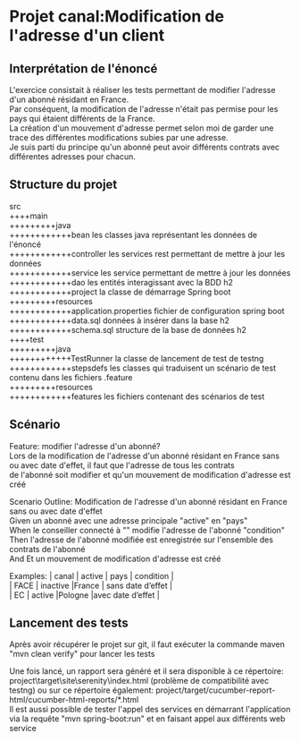 # Projet canal:Modification de l'adresse d'un client
 
## Interprétation de l'énoncé
L'exercice consistait à réaliser les tests permettant de modifier l'adresse d'un abonné résidant en France.  
Par conséquent, la modification de l'adresse n'était pas permise pour les pays qui étaient différents de la France.  
La création d'un mouvement d'adresse permet selon moi de garder une trace des différentes modifications subies par une adresse.  
Je suis parti du principe qu'un abonné peut avoir différents contrats avec différentes adresses pour chacun.    

## Structure du projet
src  
++++main  
+++++++++java  
++++++++++++bean       les classes java représentant les données de l'énoncé  
++++++++++++controller les services rest permettant de mettre à jour les données  
++++++++++++service    les service permettant de mettre à jour les données  
++++++++++++dao        les entités interagissant avec la BDD h2  
++++++++++++project    la classe de démarrage Spring boot  
+++++++++resources  
++++++++++++application.properties  fichier de configuration spring boot  
++++++++++++data.sql                données à insérer dans la base h2  
++++++++++++schema.sql              structure de la base de données h2  
++++test  
+++++++++java  
++++++++++++TestRunner     la classe de lancement de test de testng  
++++++++++++stepsdefs      les classes qui traduisent un scénario de test contenu dans les fichiers .feature  
+++++++++resources  
++++++++++++features       les fichiers contenant des scénarios de test  
			
## Scénario

Feature: modifier l'adresse d'un abonné?  
Lors de la modification de l'adresse d'un abonné résidant en France sans ou avec date d'effet, il faut que l'adresse de tous les contrats  
de l'abonné soit modifier et qu'un mouvement de modification d'adresse est créé  

Scenario Outline: Modification de l'adresse d'un abonné résidant en France sans ou avec date d'effet  
Given un abonné avec une adresse principale "active" en "pays"  
When le conseiller connecté à "<canal>" modifie l'adresse de l'abonné "condition"  
Then l'adresse de l'abonné modifiée est enregistrée sur l'ensemble des contrats de l'abonné  
And Et un mouvement de modification d'adresse est créé  

Examples:
| canal | active   | pays   | condition         |  
| FACE  | inactive |France  | sans date d’effet |  
| EC    | active   |Pologne |avec date d’effet 	|  

## Lancement des tests
Après avoir récupérer le projet sur git, il faut exécuter la commande maven "mvn clean verify" pour lancer les tests  

Une fois lancé, un rapport sera généré et il sera disponible à ce répertoire: project\target\site\serenity\index.html (problème de compatibilité avec testng) ou sur ce répertoire également: project/target/cucumber-report-html/cucumber-html-reports/*.html  
Il est aussi possible de tester l'appel des services en démarrant l'application via la requête "mvn spring-boot:run" et en faisant appel aux différents web service  